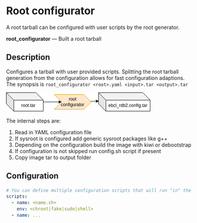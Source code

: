 # Root configurator

A root tarball can be configured with user scripts by the root generator.

**root_configurator** — Built a root tarball

## Description

Configures a tarball with user provided scripts.
Splitting the root tarball generation from the configuration allows for fast configuration adaptions.
The synopsis is `root_configurator <root>.yaml <input>.tar <output>.tar`

![BuildTools](../assets/root_config.drawio.png)

The internal steps are:

 1. Read in YAML configuration file
 2. If sysroot is configured add generic sysroot packages like g++
 3. Depending on the configuration build the image with kiwi or debootstrap
 4. If configuration is not skipped run config.sh script if present
 5. Copy image tar to output folder

## Configuration

```yaml
# You can define multiple configuration scripts that will run "in" the tarball
scripts:
  - name: <name.sh>
    env: <chroot|fake|sudo|shell>
  - name: ...
```
